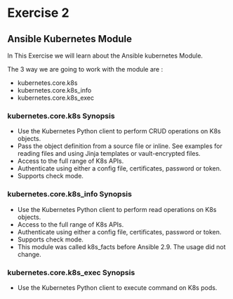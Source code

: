 # Exercise 2

## Ansible Kubernetes Module
In This Exercise we will learn about the Ansible kubernetes Module.

The 3 way we are going to work with the module are :

- kubernetes.core.k8s
- kubernetes.core.k8s_info
- kubernetes.core.k8s_exec

### kubernetes.core.k8s Synopsis

- Use the Kubernetes Python client to perform CRUD operations on K8s objects.
- Pass the object definition from a source file or inline. See examples for reading files and using Jinja templates or vault-encrypted files.
- Access to the full range of K8s APIs.
- Authenticate using either a config file, certificates, password or token.
- Supports check mode.

### kubernetes.core.k8s_info Synopsis

- Use the Kubernetes Python client to perform read operations on K8s objects.
- Access to the full range of K8s APIs.
- Authenticate using either a config file, certificates, password or token.
- Supports check mode.
- This module was called k8s_facts before Ansible 2.9. The usage did not change.

### kubernetes.core.k8s_exec Synopsis

- Use the Kubernetes Python client to execute command on K8s pods.

